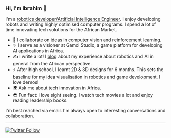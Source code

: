 ### Hi, I'm Ibrahim 👋

I'm a [robotics developer/Artificial Intelligence Engineer](https://docs.google.com/presentation/d/1UaaQuMQd2msDRlxLd7GH1EQkJZzcQxlcYOMyBRWk1wY/edit?usp=sharing). I enjoy developing robots and writing highly optimised computer programs. I spend a lot of time innovating tech solutions for the African Market.

  * 🤝 I collaborate on ideas in computer vision and reinforcement learning.
  * ✨ I serve as a visioner at Gamol Studio, a game platform  for developing AI applications in Africa.
  * ✍ I write a lot! I [blog](https://ibrahimgbadegesin.blogspot.com/) about my experience about robotics and AI in general from the African perspective.
  * ⚡ After high school, I learnt 2D & 3D designs for 6 months. This sets the baseline for my idea visualisation in robotics and game development. I love demos!
  * 🌍 Ask me about tech innovation in Africa.
  * 😎 Fun fact: I love sight seeing. I watch tech movies a lot and enjoy reading leadership books.

I'm best reached via email. I'm always open to interesting conversations and collaboration.

 
---
[![Twitter Follow](https://img.shields.io/twitter/follow/Engrgit?label=Follow&style=social)](https://twitter.com/Engrgit)

